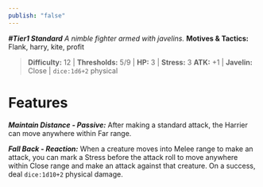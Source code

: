 ```yaml
---
publish: "false"
---
```

***#Tier1 Standard***
*A nimble fighter armed with javelins.*
**Motives & Tactics:** Flank, harry, kite, profit

> **Difficulty:** 12 | **Thresholds:** 5/9 | **HP:** 3 | **Stress:** 3
> **ATK:** +1 | **Javelin:** Close | `dice:1d6+2` physical

# Features

***Maintain Distance - Passive:*** After making a standard attack, the Harrier can move anywhere within Far range.

***Fall Back - Reaction:*** When a creature moves into Melee range to make an attack, you can mark a Stress before the attack roll to move anywhere within Close range and make an attack against that creature. On a success, deal `dice:1d10+2` physical damage.
